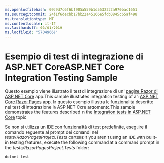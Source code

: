 ```yaml
---
ms.openlocfilehash: 0939d7c6f6bf905a559b1d55322d2a970bac1651
ms.sourcegitcommit: 24b1f6decbb17bb22a45166e5fdb0845c65af498
ms.translationtype: MT
ms.contentlocale: it-IT
ms.lasthandoff: 03/01/2019
ms.locfileid: "57049668"
---
```

# <a name="aspnet-core-integration-testing-sample"></a><span data-ttu-id="c6383-101">Esempio di test di integrazione di ASP.NET Core</span><span class="sxs-lookup"><span data-stu-id="c6383-101">ASP.NET Core Integration Testing Sample</span></span>

<span data-ttu-id="c6383-102">Questo esempio viene illustrato il test di integrazione di un' [pagine Razor di ASP.NET Core](https://docs.microsoft.com/aspnet/core/mvc/razor-pages) app.</span><span class="sxs-lookup"><span data-stu-id="c6383-102">This sample illustrates integration testing of an [ASP.NET Core Razor Pages](https://docs.microsoft.com/aspnet/core/mvc/razor-pages) app.</span></span> <span data-ttu-id="c6383-103">In questo esempio illustra le funzionalità descritte nel [test di integrazione in ASP.NET Core](https://docs.microsoft.com/aspnet/core/test/integration-tests) argomento.</span><span class="sxs-lookup"><span data-stu-id="c6383-103">This sample demonstrates the features described in the [Integration tests in ASP.NET Core](https://docs.microsoft.com/aspnet/core/test/integration-tests) topic.</span></span>

<span data-ttu-id="c6383-104">Se non si utilizza un IDE con funzionalità di test predefinite, eseguire il comando seguente al prompt dei comandi nel *tests/RazorPagesProject.Tests* cartella:</span><span class="sxs-lookup"><span data-stu-id="c6383-104">If you aren't using an IDE with built-in testing features, execute the following command at a command prompt in the *tests/RazorPagesProject.Tests* folder:</span></span>

```console
dotnet test
```
